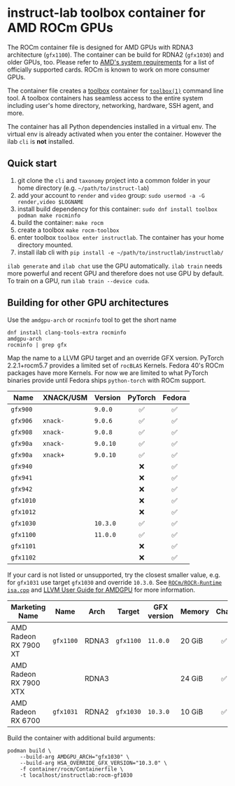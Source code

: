 # instruct-lab toolbox container for AMD ROCm GPUs

The ROCm container file is designed for AMD GPUs with RDNA3 architecture (`gfx1100`). The container can be build for RDNA2 (`gfx1030`) and older GPUs, too. Please refer to [AMD's system requirements](https://rocm.docs.amd.com/projects/install-on-linux/en/develop/reference/system-requirements.html) for a list of officially supported cards. ROCm is known to work on more consumer GPUs.

The container file creates a [toolbox](https://github.com/containers/toolbox) container for [`toolbox(1)`](https://www.mankier.com/1/toolbox) command line tool. A toolbox containers has seamless access to the entire system including user's home directory, networking, hardware, SSH agent, and more.

The container has all Python dependencies installed in a virtual env. The virtual env is already activated when you enter the container. However the ilab `cli` is **not** installed. 

## Quick start

1. git clone the `cli` and `taxonomy` project into a common folder in your
   home directory (e.g. `~/path/to/instruct-lab`)
2. add your account to `render` and `video` group: `sudo usermod -a -G render,video $LOGNAME`
3. install build dependency for this container: `sudo dnf install toolbox podman make rocminfo`
4. build the container: `make rocm`
5. create a toolbox `make rocm-toolbox`
6. enter toolbox `toolbox enter instructlab`. The container has your
   home directory mounted.
7. install ilab cli with `pip install -e ~/path/to/instructlab/instructlab/`

`ilab generate` and `ilab chat` use the GPU automatically. `ilab train` needs
more powerful and recent GPU and therefore does not use GPU by default. To
train on a GPU, run `ilab train --device cuda`.


## Building for other GPU architectures

Use the `amdgpu-arch` or `rocminfo` tool to get the short name

```shell
dnf install clang-tools-extra rocminfo
amdgpu-arch
rocminfo | grep gfx
```

Map the name to a LLVM GPU target and an override GFX version. PyTorch 2.2.1+rocm5.7 provides a limited set of `rocBLAS` Kernels. Fedora 40's ROCm packages have more Kernels. For now we are limited to what PyTorch binaries provide until Fedora ships `python-torch` with ROCm support.

| Name      | XNACK/USM | Version  | PyTorch | Fedora |
|-----------|-----------|----------|:-------:|:------:|
| `gfx900`  |           | `9.0.0`  | ✅      | ✅     |
| `gfx906`  | `xnack-`  | `9.0.6`  | ✅      | ✅     |
| `gfx908`  | `xnack-`  | `9.0.8`  | ✅      | ✅     |
| `gfx90a`  | `xnack-`  | `9.0.10` | ✅      | ✅     |
| `gfx90a`  | `xnack+`  | `9.0.10` | ✅      | ✅     |
| `gfx940`  |           |          | ❌      | ✅     |
| `gfx941`  |           |          | ❌      | ✅     |
| `gfx942`  |           |          | ❌      | ✅     |
| `gfx1010` |           |          | ❌      | ✅     |
| `gfx1012` |           |          | ❌      | ✅     |
| `gfx1030` |           | `10.3.0` | ✅      | ✅     |
| `gfx1100` |           | `11.0.0` | ✅      | ✅     |
| `gfx1101` |           |          | ❌      | ✅     |
| `gfx1102` |           |          | ❌      | ✅     |

If your card is not listed or unsupported, try the closest smaller value, e.g. for `gfx1031` use target `gfx1030` and override `10.3.0`. See [`ROCm/ROCR-Runtime` `isa.cpp`](https://github.com/ROCm/ROCR-Runtime/blob/rocm-6.0.2/src/core/runtime/isa.cpp#L245) and [LLVM User Guide for AMDGPU](https://llvm.org/docs/AMDGPUUsage.html#processors) for more information.

| Marketing Name         | Name      | Arch  | Target    | GFX version | Memory | Chat | Train |
|------------------------|-----------|-------|-----------|-------------|--------|:----:|:-----:|
| AMD Radeon RX 7900 XT  | `gfx1100` | RDNA3 | `gfx1100` | `11.0.0`    | 20 GiB | ✅   | ✅    |
| AMD Radeon RX 7900 XTX |           | RDNA3 |           |             | 24 GiB | ✅   | ✅    |
| AMD Radeon RX 6700     | `gfx1031` | RDNA2 | `gfx1030` | `10.3.0`    | 10 GiB | ✅   | ❌    |

Build the container with additional build arguments:

```shell
podman build \
    --build-arg AMDGPU_ARCH="gfx1030" \
    --build-arg HSA_OVERRIDE_GFX_VERSION="10.3.0" \
    -f container/rocm/Containerfile \
    -t localhost/instructlab:rocm-gf1030
```
